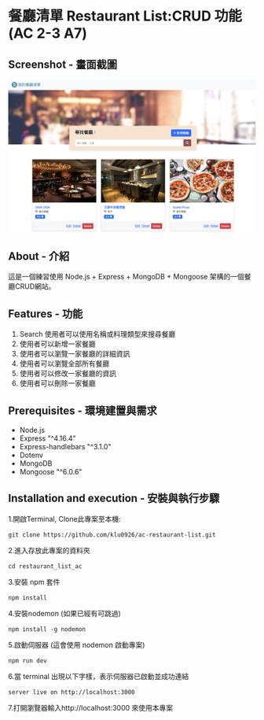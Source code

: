 # 餐廳清單 Restaurant List:CRUD 功能  (AC 2-3 A7)


## Screenshot - 畫面截圖
![screenshot](public/images/screenshot.png)


## About - 介紹
這是一個練習使用 Node.js + Express + MongoDB + Mongoose 架構的一個餐廳CRUD網站。

## Features - 功能

1. Search 使用者可以使用名稱或料理類型來搜尋餐廳
2. 使用者可以新增一家餐廳
3. 使用者可以瀏覽一家餐廳的詳細資訊
4. 使用者可以瀏覽全部所有餐廳
5. 使用者可以修改一家餐廳的資訊
6. 使用者可以刪除一家餐廳

## Prerequisites - 環境建置與需求

* Node.js
* Express "^4.16.4"
* Express-handlebars "^3.1.0"
* Dotenv
* MongoDB
* Mongoose "^6.0.6"

## Installation and execution - 安裝與執行步驟

1.開啟Terminal, Clone此專案至本機:
```
git clone https://github.com/klu0926/ac-restaurant-list.git
```

2.進入存放此專案的資料夾
```
cd restaurant_list_ac
```

3.安裝 npm 套件
```
npm install
```

4.安裝nodemon (如果已經有可跳過)
```
npm install -g nodemon
```

5.啟動伺服器 (這會使用 nodemon 啟動專案)
```
npm run dev 
```

6.當 terminal 出現以下字樣，表示伺服器已啟動並成功連結
```
server live on http://localhost:3000
```

7.打開瀏覽器輸入http://localhost:3000 來使用本專案